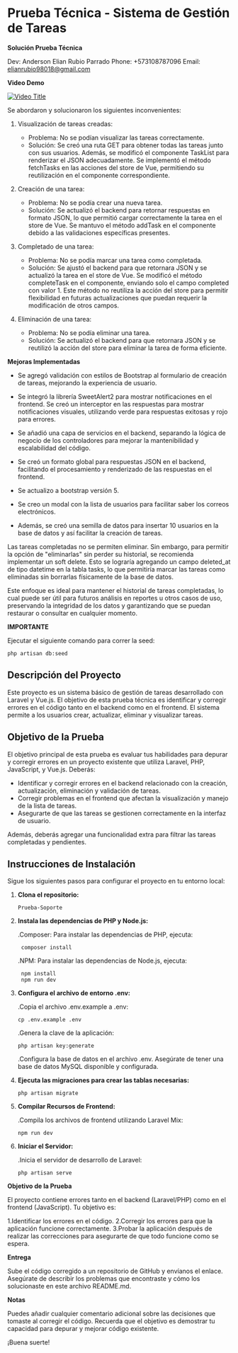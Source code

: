 # Prueba Técnica - Sistema de Gestión de Tareas

**Solución Prueba Técnica**

Dev: Anderson Elian Rubio Parrado
Phone: +573108787096
Email: elianrubio98018@gmail.com

**Video Demo**

[![Video Title](https://i9.ytimg.com/vi/vjLnLEqMKhU/mqdefault.jpg?sqp=CLjO_LYG-oaymwEmCMACELQB8quKqQMa8AEB-AH-CYAC0AWKAgwIABABGBggQih_MA8=&rs=AOn4CLDhmbUOcuTwpv6sw5NiphlGNFrfcA)](https://www.youtube.com/watch?v=vjLnLEqMKhU&ab_channel=mr_code)

Se abordaron y solucionaron los siguientes inconvenientes:

1. Visualización de tareas creadas:
    - Problema: No se podían visualizar las tareas correctamente.
    - Solución: Se creó una ruta GET para obtener todas las tareas junto con sus usuarios. Además, se modificó el componente TaskList para renderizar el JSON adecuadamente. Se implementó el método fetchTasks en las acciones del store de Vue, permitiendo su reutilización en el componente correspondiente.

2. Creación de una tarea:
    - Problema: No se podía crear una nueva tarea.
    - Solución: Se actualizó el backend para retornar respuestas en formato JSON, lo que permitió cargar correctamente la tarea en el store de Vue. Se mantuvo el método addTask en el componente debido a las validaciones específicas presentes.

3. Completado de una tarea:
    - Problema: No se podía marcar una tarea como completada.
    - Solución: Se ajustó el backend para que retornara JSON y se actualizó la tarea en el store de Vue. Se modificó el método completeTask en el componente, enviando solo el campo completed con valor 1. Este método no reutiliza la acción del store para permitir flexibilidad en futuras actualizaciones que puedan requerir la modificación de otros campos.

3. Eliminación de una tarea:
    - Problema: No se podía eliminar una tarea.
    - Solución: Se actualizó el backend para que retornara JSON y se reutilizó la acción del store para eliminar la tarea de forma eficiente.

**Mejoras Implementadas**

- Se agregó validación con estilos de Bootstrap al formulario de creación de tareas, mejorando la experiencia de usuario.
- Se integró la librería SweetAlert2 para mostrar notificaciones en el frontend. Se creó un interceptor en las respuestas para mostrar notificaciones visuales, utilizando verde para respuestas exitosas y rojo para errores.
- Se añadió una capa de servicios en el backend, separando la lógica de negocio de los controladores para mejorar la mantenibilidad y escalabilidad del código.
- Se creó un formato global para respuestas JSON en el backend, facilitando el procesamiento y renderizado de las respuestas en el frontend.
- Se actualizo a bootstrap versión 5.
- Se creo un modal con la lista de usuarios para facilitar saber los correos electrónicos.


- Además, se creó una semilla de datos para insertar 10 usuarios en la base de datos y así facilitar la creación de tareas.

Las tareas completadas no se permiten eliminar. Sin embargo, para permitir la opción de "eliminarlas" sin perder su historial, se recomienda implementar un soft delete. Esto se lograría agregando un campo deleted_at de tipo datetime en la tabla tasks, lo que permitiría marcar las tareas como eliminadas sin borrarlas físicamente de la base de datos.

Este enfoque es ideal para mantener el historial de tareas completadas, lo cual puede ser útil para futuros análisis en reportes u otros casos de uso, preservando la integridad de los datos y garantizando que se puedan restaurar o consultar en cualquier momento.

**IMPORTANTE**

Ejecutar el siguiente comando para correr la seed:

` php artisan db:seed `


## Descripción del Proyecto

Este proyecto es un sistema básico de gestión de tareas desarrollado con Laravel y Vue.js. El objetivo de esta prueba técnica es identificar y corregir errores en el código tanto en el backend como en el frontend. El sistema permite a los usuarios crear, actualizar, eliminar y visualizar tareas.

## Objetivo de la Prueba

El objetivo principal de esta prueba es evaluar tus habilidades para depurar y corregir errores en un proyecto existente que utiliza Laravel, PHP, JavaScript, y Vue.js. Deberás:

- Identificar y corregir errores en el backend relacionado con la creación, actualización, eliminación y validación de tareas.
- Corregir problemas en el frontend que afectan la visualización y manejo de la lista de tareas.
- Asegurarte de que las tareas se gestionen correctamente en la interfaz de usuario.

Además, deberás agregar una funcionalidad extra para filtrar las tareas completadas y pendientes.

## Instrucciones de Instalación

Sigue los siguientes pasos para configurar el proyecto en tu entorno local:


1. **Clona el repositorio:**

       Prueba-Soporte
   
2. **Instala las dependencias de PHP y Node.js:**

   .Composer: Para instalar las dependencias de PHP, ejecuta:
   
        composer install

   .NPM: Para instalar las dependencias de Node.js, ejecuta:

        npm install
        npm run dev

3. **Configura el archivo de entorno .env:**

   .Copia el archivo .env.example a .env:

       cp .env.example .env
   
   .Genera la clave de la aplicación:

       php artisan key:generate
   
   .Configura la base de datos en el archivo .env. Asegúrate de tener una base de datos MySQL disponible y configurada.
   
4. **Ejecuta las migraciones para crear las tablas necesarias:**

       php artisan migrate

5. **Compilar Recursos de Frontend:**

   .Compila los archivos de frontend utilizando Laravel Mix:

       npm run dev

6. **Iniciar el Servidor:**

   .Inicia el servidor de desarrollo de Laravel:

       php artisan serve

       
**Objetivo de la Prueba**

El proyecto contiene errores tanto en el backend (Laravel/PHP) como en el frontend (JavaScript). Tu objetivo es:

 1.Identificar los errores en el código.
 2.Corregir los errores para que la aplicación funcione correctamente.
 3.Probar la aplicación después de realizar las correcciones para asegurarte de que todo funcione como se espera.
 
**Entrega**

Sube el código corregido a un repositorio de GitHub y envíanos el enlace. Asegúrate de describir los problemas que encontraste y cómo los solucionaste en este archivo README.md.

**Notas**

Puedes añadir cualquier comentario adicional sobre las decisiones que tomaste al corregir el código.
Recuerda que el objetivo es demostrar tu capacidad para depurar y mejorar código existente.

¡Buena suerte!
